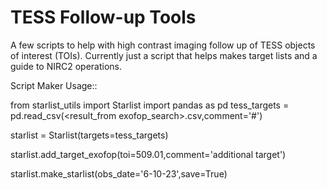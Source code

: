 # TESS Follow-up Tools
A few scripts to help with high contrast imaging follow up of TESS objects of interest (TOIs). Currently just a script that helps makes target lists and a guide to NIRC2 operations.

Script Maker Usage::

  from starlist_utils import Starlist
  import pandas as pd
  tess_targets = pd.read_csv(<result_from exofop_search>.csv,comment='#')
  
  starlist = Starlist(targets=tess_targets)
  
  starlist.add_target_exofop(toi=509.01,comment='additional target')
  
  starlist.make_starlist(obs_date='6-10-23',save=True)
  
  
